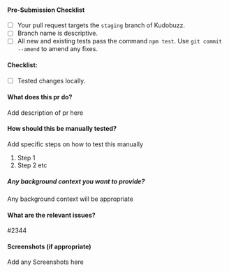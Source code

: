 #### Pre-Submission Checklist

<!-- Go over all points below, and after creating the PR, tick all the checkboxes that apply. -->
<!-- All points should be verified, otherwise, read the CONTRIBUTING guidelines from above-->
<!-- If you're unsure about any of these, don't hesitate to ask. We're here to help! -->
<!--You also read mall from https://github.com/kudobuzz/guides/edit/master/code-review-guidelines.md-->

- [ ] Your pull request targets the `staging` branch of Kudobuzz.
- [ ] Branch name is descriptive.
- [ ] All new and existing tests pass the command `npm test`. Use `git commit --amend` to amend any fixes.

#### Checklist:

<!-- Go over all points below, and after creating the PR, tick the checkboxes that apply. -->
<!-- If you're unsure about any of these, don't hesitate to ask in the Help Contributors room linked above. We're here to help! -->

- [ ] Tested changes locally.

#### What does this pr do?

Add description of pr here

#### How should this be manually tested?

Add specific steps on how to test this manually

1. Step 1
2. Step 2 etc

##### Any background context you want to provide?

Any background context will be appropriate

#### What are the relevant issues?

#2344

#### Screenshots (if appropriate)

Add any Screenshots here
